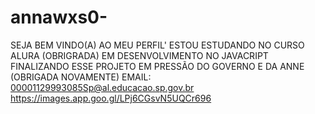 # annawxs0-
SEJA BEM VINDO(A) AO MEU PERFIL'
ESTOU ESTUDANDO NO CURSO ALURA (OBRIGRADA)
EM DESENVOLVIMENTO NO JAVACRIPT
FINALIZANDO ESSE PROJETO EM PRESSÃO DO GOVERNO E DA ANNE (OBRIGADA NOVAMENTE)
EMAIL: 00001129993085Sp@al.educacao.sp.gov.br
https://images.app.goo.gl/LPj6CGsvN5UQCr696
